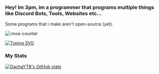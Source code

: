 ### Hey! Im **3pm**, im a programmer that programs multiple things like Discord Bots, Tools, Websites etc...
Some programs that i make aren't open-source (yet).

![:moe-counter](https://count.getloli.com/@:3pm)

[![Typing SVG](https://readme-typing-svg.herokuapp.com?size=30&lines=Modding%20>%20Cookies)](https://git.io/typing-svg)

### My Stats
[![GachaYTB's GitHub stats](https://github-readme-stats.vercel.app/api?username=3pm-on-github&theme=react&show_icons=true)](https://github.com/3pm-on-github/3pm-on-github)
